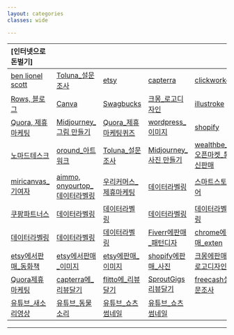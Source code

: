 ```yaml
---
layout: categories
classes: wide

---
```

|[인터넷으로 돈벌기]|     |      |     |      |      |      |      |   
| :--- | :--- | :--- | :--- | :--- | :--- | :--- | :--- |
|[ben lionel scott](https://benlionelscott.com/)|[Toluna_설문조사](https://www.toluna.com/ko_KR/home)|[etsy](https://www.etsy.com/)|[capterra](https://www.capterra.com/)|[clickworker](https://www.clickworker.com/) |[sproutgigs](https://sproutgigs.com/)|[free cash](https://freecash.com/)|[Surveyeah](https://www.surveyeah.com/ko/)|
|[Rows, 블로그](https://rows.com/)|[Canva](https://www.canva.com/ko_kr/)|[Swagbucks](https://www.swagbucks.com/?lang=ko)|[크몽_로고디자인](https://kmong.com/)|[illustroke](https://illustroke.com/)|[Canva](https://www.canva.com/ko_kr/)|[Clipchamp_유튜브](https://clipchamp.com/ko/)|[Canva](https://www.canva.com/ko_kr/)|
|[Quora, 제휴마케팅](https://www.quora.com/) |[Midjourney_그림 만들기](https://www.midjourney.com/home/?callbackUrl=%2Fapp%2F)|[Quora_제휴마케팅퀴즈](https://www.quora.com/)|[wordpress_이미지](https://ko.wordpress.org/)|[shopify](https://www.shopify.com/kr)|[etsy](https://www.etsy.com/)|[티스토리](https://www.youtube.com/watch?v=4B-2K5Nc5Qc)|[크라우드픽](https://www.youtube.com/watch?v=sc03QHSFtf8)|
|[노마드테스크](https://davey.tistory.com)|[oround_아트워크](https://www.oround.com/)|[Toluna_설문조사](https://www.toluna.com/ko_KR/home)|[Midjourney_사진 만들기](https://www.midjourney.com/home/?callbackUrl=%2Fapp%2F)|[​wealthbe_오픈마켓_통신판매](https://wealthbe.com)|[ClickBank](https://www.clickbank.com/)|[Clipchamp_유튜브](https://clipchamp.com/ko/)|[ben lionel scott2](https://benlionelscott.com/) |
|[miricanvas_기여자](https://www.miricanvas.com/page/contributor/)|[aimmo, onyourtop_데이터라벨링](https://onyourtop.tistory.com/316)|[​우리커머스_제휴마케팅](https://www.youtube.com/watch?v=NmhONFMYG1E)|[데이터라벨링](https://academy.crowdworks.kr)|[스마트스토어](​https://help.sell.smartstore.naver.com/index.help)|[크라우드픽](https://www.crowdpic.net/)|[V컬러링](https://marketplace.vcoloring.com/market/home)|[텀블 벅_전자책 판매](​https://tumblbug.com/) |
|[쿠팡파트너스](https://www.youtube.com/watch?v=zV7nfdZIAEM​)|[데이터라벨링](https://www.labelon.kr/)|[데이터라벨링](https://www.metworks.co.kr/home/main/?)|[데이터라벨링](https://labelr.io/)|[데이터라벨링](https://www.mycrowd.ai/main)|[데이터라벨링](https://www.datagoblins.com/)|[데이터라벨링](http://www.cloudo.co.kr/front/main.do)|[데이터라벨링](https://www.aimmo.ai/ko)|
|[데이터라벨링](https://aiworks.co.kr/)|[데이터라벨링](https://academy.crowdworks.kr/)|[데이터라벨링](https://www.aimmo.ai/ko)|[Fiverr에판매_패턴디자](https://drive.google.com/file/d/1ZrHj7IPdSvAdxi69odq9bF94IbMH2mGn/view?usp=share_link)|[chrome에판매_exten](https://drive.google.com/file/d/1fZwOm3DvElmnOZrryUI0eBtHVNlSb8nZ/view?usp=share_link)|[clickworker에JOB](https://drive.google.com/file/d/1Y5A9_nrEdBuTAvTXWLsTe8zN9OiFzNtX/view?usp=share_link)|[etsy에판매_사진](https://drive.google.com/file/d/1n9b4PVKatgXBxhK0GIjL5ikXJZf2URc2/view?usp=share_link)|[etsy에판매_동화책](https://drive.google.com/file/d/1bu_3yvvZ4NHnmBHIt-hd0CafQd97cB7C/view?usp=share_link)|
| [etsy에서판매_동화책](https://drive.google.com/file/d/15g6efkZINPT0S5WgA_DcgkZTUK8AIeIE/view?usp=share_link)  | [etsy에서판매_이미지](https://drive.google.com/file/d/1sTL-BivrmW6q4jfaAb19p48i3JxduZLP/view?usp=share_link)  | [etsy에판매_이미지](https://drive.google.com/file/d/1j64IvDOdDJ-bB7t7Ndv5BA16Vu4Guxnt/view?usp=share_link)  | [shopify에판매_사진](https://drive.google.com/file/d/1yzKdsAqd0-BW1JgocDoESXvv0frtO-Cf/view?usp=share_link) | [크몽에판매_로고디자인](https://drive.google.com/file/d/1Cr-_B8aHH0P1o9wJydp66IWlpqmvciM4/view?usp=share_link)  | [oround에판매_이미지](https://drive.google.com/file/d/1D_d8ZjL8FUnyuq0Z8oLpey7Dn6bGX_-J/view?usp=share_link)  | [Quora제휴마케팅](https://drive.google.com/file/d/1lWthdaVa3dkZRGsRneTLScGjNp229Lra/view?usp=share_link)  | [Rows제휴마케팅](https://drive.google.com/file/d/1-AOB47kbP1ur6tHzKGFbJWXF89Koa_Wo/view?usp=share_link)  |
| [Quora제휴마케팅](https://drive.google.com/file/d/1xp-wk7e5FmJjrYrdfEy1-wCrABhkldp7/view?usp=share_link)  | [capterra에_리뷰달기](https://drive.google.com/file/d/1QTtgN0wfx3OoYBjk0MT4v9URFLoFx6P6/view?usp=share_link)  | [flitto에_리뷰달기](https://drive.google.com/file/d/1ZxRViZfXbIXzILGqhfGesXUq4vw4zSGl/view?usp=share_link)  | [SproutGigs리뷰달기](https://drive.google.com/file/d/1_XWRfMTtzVb7WKCa1lQpCPv-0Mz99l1F/view?usp=share_link)  | [freecash설문조사](https://drive.google.com/file/d/1OZOCdhHP9pt5KQKkvlY7RAH3PtwhJZjA/view?usp=share_link) | [Surveyeah설문조사](https://drive.google.com/file/d/1e22EyNIAnECTESVIMYTvbhlCr1dvv3vI/view?usp=share_link)  | [Swagbucks설문조사](https://drive.google.com/file/d/1GZPKweQyP6MlOq7a0TM8tf9nJ0Zp9LUn/view?usp=share_link)  | [Toluna에_설문조사](https://drive.google.com/file/d/1wqufFbXn1zJTI32S5owyrjmzN5ZXxW-R/view?usp=share_link)  | [유튜브_비내리는소리](https://drive.google.com/file/d/14UFu_QxIvx-qCClrhnDWcjqqrX_oBL-0/view?usp=share_link) |
| [유튜브_새소리영상](https://drive.google.com/file/d/1omHPJAdz-mSOykeoCq9ZCOzzlPEPnbib/view?usp=share_link)  | [유튜브_동물소리](https://drive.google.com/file/d/11We9VxnL8ktxxRZrr1RkTffUpnxWeGE3/view?usp=share_link)  | [유튜브_쇼츠썸네일](https://drive.google.com/file/d/1PV-TGQtblX7neIFWY18sI-ZUNtRsYcwP/view?usp=share_link)  | [유튜브_쇼츠썸네일](https://drive.google.com/file/d/1Kjxq06KzWs5ORS71UAfZKNvkWrqduGFZ/view?usp=share_link) | []()  | []()  | []()  | []()  |

---


